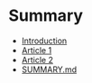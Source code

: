 # Summary

* [Introduction](README.md)
* [Article 1](article-1.md)
* [Article 2](article-2.md)
* [SUMMARY.md](summarymd.md)

